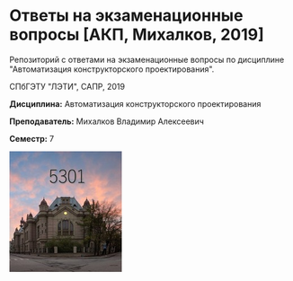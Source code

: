 # Ответы на экзаменационные вопросы [АКП, Михалков, 2019]

Репозиторий с ответами на экзаменационные вопросы по дисциплине "Автоматизация конструкторского проектирования".

СПбГЭТУ "ЛЭТИ", САПР, 2019

**Дисциплина:** Автоматизация конструкторского проектирования

**Преподаватель:** Михалков Владимир Алексеевич

**Семестр:** 7

![logo](resources/imgs/logo.jpg)
